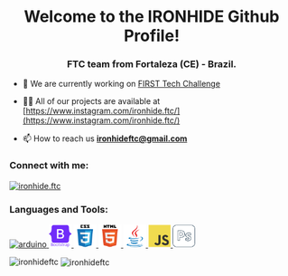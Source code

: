 <h1 align="center">Welcome to the IRONHIDE Github Profile!</h1>
<h3 align="center">FTC team from Fortaleza (CE) - Brazil.</h3>

- 🔭 We are currently working on [FIRST Tech Challenge](https://www.firstinspires.org/robotics/ftc)

- 👨‍💻 All of our projects are available at [https://www.instagram.com/ironhide.ftc/](https://www.instagram.com/ironhide.ftc/)

- 📫 How to reach us **ironhideftc@gmail.com**

<h3 align="left">Connect with me:</h3>
<p align="left">
<a href="https://instagram.com/ironhide.ftc" target="blank"><img align="center" src="https://raw.githubusercontent.com/rahuldkjain/github-profile-readme-generator/master/src/images/icons/Social/instagram.svg" alt="ironhide.ftc" height="30" width="40" /></a>
</p>

<h3 align="left">Languages and Tools:</h3>
<p align="left"> <a href="https://www.arduino.cc/" target="_blank" rel="noreferrer"> <img src="https://cdn.worldvectorlogo.com/logos/arduino-1.svg" alt="arduino" width="40" height="40"/> </a> <a href="https://getbootstrap.com" target="_blank" rel="noreferrer"> <img src="https://raw.githubusercontent.com/devicons/devicon/master/icons/bootstrap/bootstrap-plain-wordmark.svg" alt="bootstrap" width="40" height="40"/> </a> <a href="https://www.w3schools.com/css/" target="_blank" rel="noreferrer"> <img src="https://raw.githubusercontent.com/devicons/devicon/master/icons/css3/css3-original-wordmark.svg" alt="css3" width="40" height="40"/> </a> <a href="https://www.w3.org/html/" target="_blank" rel="noreferrer"> <img src="https://raw.githubusercontent.com/devicons/devicon/master/icons/html5/html5-original-wordmark.svg" alt="html5" width="40" height="40"/> </a> <a href="https://www.java.com" target="_blank" rel="noreferrer"> <img src="https://raw.githubusercontent.com/devicons/devicon/master/icons/java/java-original.svg" alt="java" width="40" height="40"/> </a> <a href="https://developer.mozilla.org/en-US/docs/Web/JavaScript" target="_blank" rel="noreferrer"> <img src="https://raw.githubusercontent.com/devicons/devicon/master/icons/javascript/javascript-original.svg" alt="javascript" width="40" height="40"/> </a> <a href="https://www.photoshop.com/en" target="_blank" rel="noreferrer"> <img src="https://raw.githubusercontent.com/devicons/devicon/master/icons/photoshop/photoshop-line.svg" alt="photoshop" width="40" height="40"/> </a> </p>

<p><img align="left" src="https://github-readme-stats.vercel.app/api/top-langs?username=ironhideftc&show_icons=true&locale=en&layout=compact" alt="ironhideftc" /></p>

<p>&nbsp;<img align="center" src="https://github-readme-stats.vercel.app/api?username=ironhideftc&show_icons=true&locale=en" alt="ironhideftc" /></p>
